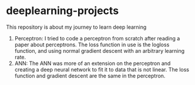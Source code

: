 # deeplearning-projects
This repository is about my journey to learn deep learning 

1. Perceptron:
I tried to code a perceptron from scratch after reading a paper about perceptrons. The loss function in use is the logloss function, and using normal gradient descent with an arbitrary learning rate.
2. ANN:
The ANN was more of an extension on the perceptron and creating a deep neural network to fit it to data that is not linear. The loss function and gradient descent are the same in the perceptron.
